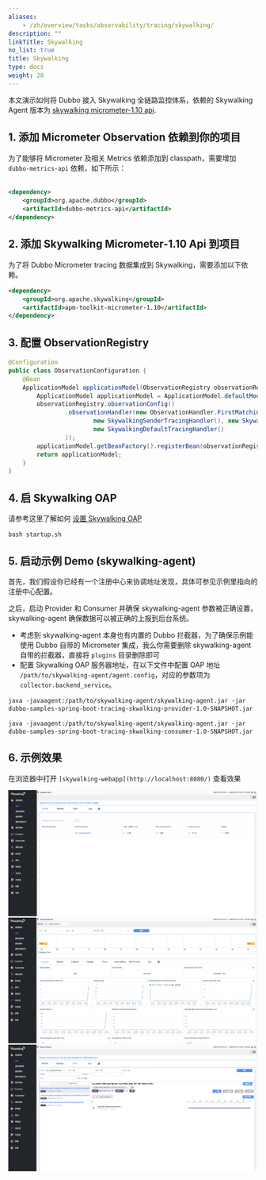 ```yaml
---
aliases:
    - /zh/overview/tasks/observability/tracing/skywalking/
description: ""
linkTitle: Skywalking
no_list: true
title: Skywalking
type: docs
weight: 20
---
```


本文演示如何将 Dubbo 接入 Skywalking 全链路监控体系，依赖的 Skywalking Agent 版本为 [skywalking micrometer-1.10 api](https://skywalking.apache.org/docs/skywalking-java/next/en/setup/service-agent/java-agent/application-toolkit-micrometer-1.10/).

## 1. 添加 Micrometer Observation 依赖到你的项目
为了能够将  Micrometer 及相关 Metrics 依赖添加到 classpath，需要增加 `dubbo-metrics-api` 依赖，如下所示：

```xml

<dependency>
    <groupId>org.apache.dubbo</groupId>
    <artifactId>dubbo-metrics-api</artifactId>
</dependency>
```

## 2. 添加 Skywalking Micrometer-1.10 Api 到项目

为了将 Dubbo Micrometer tracing 数据集成到 Skywalking，需要添加以下依赖。

```xml
<dependency>
    <groupId>org.apache.skywalking</groupId>
    <artifactId>apm-toolkit-micrometer-1.10</artifactId>
</dependency>
```

## 3. 配置 ObservationRegistry

```java
@Configuration
public class ObservationConfiguration {
    @Bean
    ApplicationModel applicationModel(ObservationRegistry observationRegistry) {
        ApplicationModel applicationModel = ApplicationModel.defaultModel();
        observationRegistry.observationConfig()
                .observationHandler(new ObservationHandler.FirstMatchingCompositeObservationHandler(
                        new SkywalkingSenderTracingHandler(), new SkywalkingReceiverTracingHandler(),
                        new SkywalkingDefaultTracingHandler()
                ));
        applicationModel.getBeanFactory().registerBean(observationRegistry);
        return applicationModel;
    }
}
```
## 4. 启 Skywalking OAP
请参考这里了解如何 [设置 Skywalking OAP](https://skywalking.apache.org/docs/main/v9.3.0/en/setup/backend/backend-setup/)

```shell
bash startup.sh
```

## 5. 启动示例 Demo (skywalking-agent)
首先，我们假设你已经有一个注册中心来协调地址发现，具体可参见示例里指向的注册中心配置。

之后，启动 Provider 和 Consumer 并确保 skywalking-agent 参数被正确设置，skywalking-agent 确保数据可以被正确的上报到后台系统。

* 考虑到 skywalking-agent 本身也有内置的 Dubbo 拦截器，为了确保示例能使用 Dubbo 自带的 Micrometer 集成，我么你需要删除 skywalking-agent 自带的拦截器，直接将 `plugins` 目录删除即可
* 配置 Skywalking OAP 服务器地址，在以下文件中配置 OAP 地址 `/path/to/skywalking-agent/agent.config`，对应的参数项为 `collector.backend_service`。

```shell
java -javaagent:/path/to/skywalking-agent/skywalking-agent.jar -jar dubbo-samples-spring-boot-tracing-skwalking-provider-1.0-SNAPSHOT.jar
```

```shell
java -javaagent:/path/to/skywalking-agent/skywalking-agent.jar -jar dubbo-samples-spring-boot-tracing-skwalking-consumer-1.0-SNAPSHOT.jar
```

## 6. 示例效果
在浏览器中打开 `[skywalking-webapp](http://localhost:8080/)` 查看效果

![skywalking-trace-result-1](/imgs/v3/tasks/observability/tracing/skywalking-trace-result-1.png)
![skywalking-trace-result-2](/imgs/v3/tasks/observability/tracing/skywalking-trace-result-2.png)
![skywalking-trace-result-2](/imgs/v3/tasks/observability/tracing/skywalking-trace-result-3.png)